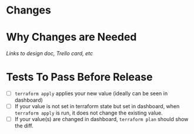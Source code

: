# Changes


# Why Changes are Needed
*Links to design doc, Trello card, etc*


# Tests To Pass Before Release

- [ ] `terraform apply` applies your new value (ideally can be seen in dashboard)
- [ ] If your value is not set in terraform state but set in dashboard, when `terraform apply` is run, it does not change the existing value.
- [ ] If your value(s) are changed in dashboard, `terraform plan` should show the diff.
